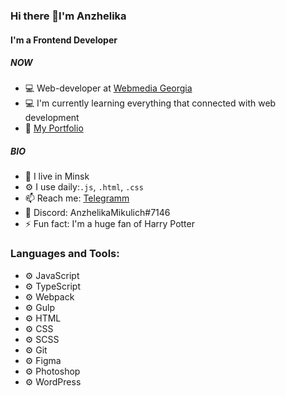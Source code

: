 ### Hi there 👋I'm Anzhelika

#### I'm a Frontend Developer

##### NOW
- 💻 Web-developer at [Webmedia Georgia]([[https://webmedia.ge/])
- 💻 I'm currently learning everything that connected with web development
- 📌 [My Portfolio](https://github.com/AnzhelikaMikulich/My-Portfolio/blob/master/README.md)


##### BIO

- 🏢 I live in Minsk
- ⚙️ I use daily:`.js`, `.html`, `.css`
- 📫 Reach me: [Telegramm](https://t.me/AnzhelikaMikulich)
- 📌 Discord: AnzhelikaMikulich#7146 
- ⚡️ Fun fact: I'm a huge fan of Harry Potter

### Languages and Tools:

- ⚙️ JavaScript
- ⚙️ TypeScript
- ⚙️ Webpack
- ⚙️ Gulp
- ⚙️ HTML
- ⚙️ CSS
- ⚙️ SCSS
- ⚙️ Git
- ⚙️ Figma
- ⚙️ Photoshop
- ⚙️ WordPress


